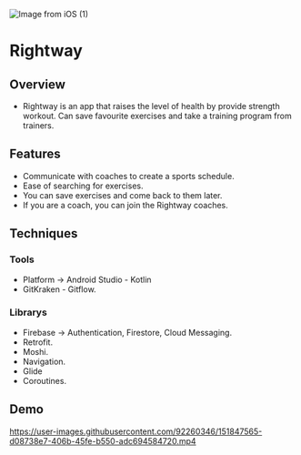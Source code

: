 ![Image from iOS (1)](https://user-images.githubusercontent.com/92260346/151839047-3fdcca64-a34a-4d64-b90e-47a05ff44d2e.jpg)

# Rightway
## Overview
- Rightway is an app that raises the level of health by provide strength workout. Can save favourite exercises and take a training program from trainers. 
## Features
- Communicate with coaches to create a sports schedule.
- Ease of searching for exercises.
- You can save exercises and come back to them later.
- If you are a coach, you can join the Rightway coaches.

## Techniques
### Tools
- Platform -> Android Studio - Kotlin
- GitKraken - Gitflow.
### Librarys
- Firebase -> Authentication, Firestore, Cloud Messaging.
- Retrofit.
- Moshi.
- Navigation.
- Glide
- Coroutines.

## Demo

https://user-images.githubusercontent.com/92260346/151847565-d08738e7-406b-45fe-b550-adc694584720.mp4
